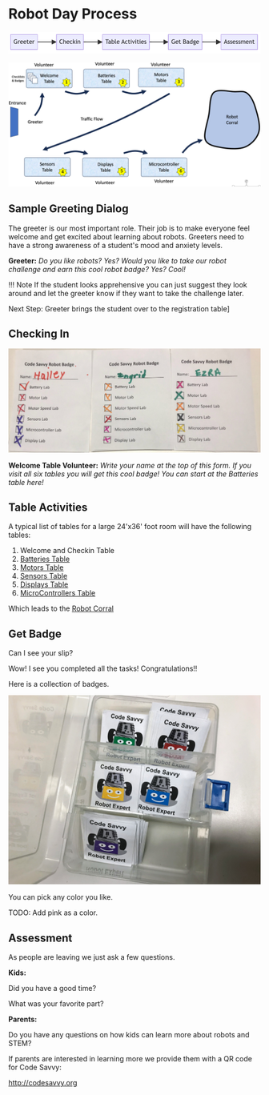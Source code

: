 # Robot Day Process

<!--
Copy and paste this code into Mermaid Live Editor at http://mermaid.live

ChatGPT prompt:

Create a process flow diagram in mermaid format that describes the following steps:

1. Greeter
2. Checkin
3. Table Activities
4. Get Badge
5. Assessment

Note that I had to remove the -- in the arrows because that conflicted with the end HTML comment

graph LR
    A[Greeter] -> B[Checkin]
    B -> C[Table Activities]
    C -> D[Get Badge]
    D -> E[Assessment]
-->

![Process Steps](./img/process-steps.png)

![Process Steps](./img/floor-layout-6.png)

## Sample Greeting Dialog

The greeter is our most important role.  Their job is to make
everyone feel welcome and get excited about learning about robots.
Greeters need to have a strong awareness of a student's mood and
anxiety levels.

**Greeter:** *Do you like robots? Yes? Would you like to take our robot challenge and earn this cool robot badge? Yes? Cool!*

!!! Note
    If the student looks apprehensive you can just suggest they look around
    and let the greeter know if they want to take the challenge later.

Next Step: Greeter brings the student over to the registration table]

## Checking In

![](./img/student-checklists.jpg)

**Welcome Table Volunteer:** *Write your name at the top of this form.  If you visit all
six tables you will get this cool badge!  You can start
at the Batteries table here!*

## Table Activities

A typical list of tables for a large 24'x36' foot room will have the following tables:

1. Welcome and Checkin Table
2. [Batteries Table](./activities/batteries.md)
3. [Motors Table](./activities/motors.md)
4. [Sensors Table](./activities/sensors.md)
5. [Displays Table](./activities/displays.md)
5. [MicroControllers Table](./activities/microcontrollers.md)

Which leads to the [Robot Corral](./glossary.md#robot-corral)


## Get Badge

Can I see your slip?

Wow!  I see you completed all the tasks!  Congratulations!!

Here is a collection of badges.  

![](./img/badge-box.jpg)

You can pick any color you like.

TODO: Add pink as a color.

## Assessment

As people are leaving we just ask a few questions.

**Kids:**

Did you have a good time?

What was your favorite part?

**Parents:**

Do you have any questions on how kids can learn more about robots and STEM?

If parents are interested in learning more we provide
them with a QR code for Code Savvy:

http://codesavvy.org



